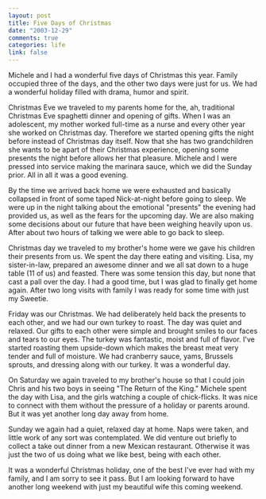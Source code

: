 ```yaml
--- 
layout: post
title: Five Days of Christmas
date: "2003-12-29"
comments: true
categories: life
link: false
---
```

Michele and I had a wonderful five days of Christmas this year. Family occupied three of the days, and the other two days were just for us. We had a wonderful holiday filled with drama, humor and spirit.

Christmas Eve we traveled to my parents home for the, ah, traditional Christmas Eve spaghetti dinner and opening of gifts. When I was an adolescent, my mother worked full-time as a nurse and every other year she worked on Christmas day. Therefore we started opening gifts the night before instead of Christmas day itself. Now that she has two grandchildren she wants to be apart of their Christmas experience, opening some presents the night before allows her that pleasure. Michele and I were pressed into service making the marinara  sauce, which we did the Sunday prior. All in all it was a good evening.

By the time we arrived back home we were exhausted and basically collapsed in front of some taped Nick-at-night before going to sleep. We were up in the night talking about the emotional "presents" the evening had provided us, as well as the fears for the upcoming day. We are also making some decisions about our future that have been weighing heavily upon us. After about two hours of talking we were able to go back to sleep.

Christmas day we traveled to my brother's home were we gave his children their presents from us. We spent the day there eating and visiting. Lisa, my sister-in-law, prepared an awesome dinner and we all sat down to a huge table (11 of us) and feasted. There was some tension this day, but none that cast a pall over the day. I had a good time, but I was glad to finally get home again. After two long visits with family I was ready for some time with just my Sweetie.

Friday was our Christmas. We had deliberately held back the presents to each other, and we had our own turkey to roast. The day was quiet and relaxed. Our gifts to each other were simple and brought smiles to our faces and tears to our eyes. The turkey was fantastic, moist and full of flavor. I've started roasting them upside-down which makes the breast meat very tender and full of moisture. We had cranberry sauce, yams, Brussels sprouts, and dressing along with our turkey. It was a wonderful day.

On Saturday we again traveled to my brother's house so that I could join Chris and his two boys in seeing "The Return of the King." Michele spent the day with Lisa, and the girls watching a couple of chick-flicks. It was nice to connect with them without the pressure of a holiday or parents around. But it was yet another long day away from home.

Sunday we again had a quiet, relaxed day at home. Naps were taken, and little work of any sort was contemplated. We did venture out briefly to collect a take out dinner from a new Mexican restaurant. Otherwise it was just the two of us doing what we like best, being with each other.

It was a wonderful Christmas holiday, one of the best I've ever had with my family, and I am sorry to see it pass. But I am looking forward to have another long weekend with just my beautiful wife this coming weekend.
